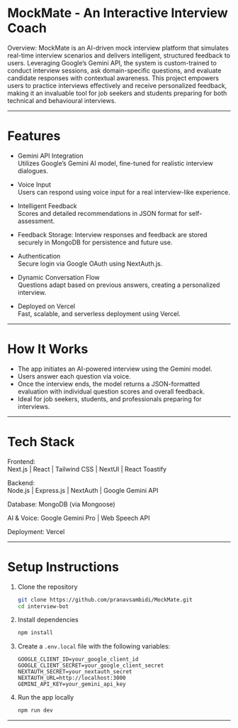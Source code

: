 # MockMate - An Interactive Interview Coach

Overview:
MockMate is an AI-driven mock interview platform that simulates real-time interview scenarios and delivers intelligent, structured feedback to users. 
Leveraging Google’s Gemini API, the system is custom-trained to conduct interview sessions, 
ask domain-specific questions, and evaluate candidate responses with contextual awareness.
This project empowers users to practice interviews effectively and receive personalized feedback, 
making it an invaluable tool for job seekers and students preparing for both technical and behavioural interviews.

---

# Features

- Gemini API Integration  
  Utilizes Google’s Gemini AI model, fine-tuned for realistic interview dialogues.

- Voice Input  
  Users can respond using voice input for a real interview-like experience.

- Intelligent Feedback  
  Scores and detailed recommendations in JSON format for self-assessment.

- Feedback Storage:
  Interview responses and feedback are stored securely in MongoDB for persistence and future use.

- Authentication  
  Secure login via Google OAuth using NextAuth.js.

- Dynamic Conversation Flow  
  Questions adapt based on previous answers, creating a personalized interview.

- Deployed on Vercel  
  Fast, scalable, and serverless deployment using Vercel.

---

# How It Works

- The app initiates an AI-powered interview using the Gemini model.
- Users answer each question via voice.
- Once the interview ends, the model returns a JSON-formatted evaluation with individual question scores and overall feedback.
- Ideal for job seekers, students, and professionals preparing for interviews.

---

# Tech Stack

Frontend:  
Next.js | React | Tailwind CSS | NextUI | React Toastify

Backend:  
Node.js | Express.js | NextAuth | Google Gemini API

Database: MongoDB (via Mongoose)

AI & Voice: Google Gemini Pro | Web Speech API

Deployment: Vercel

---

# Setup Instructions

1. Clone the repository
   ```bash
   git clone https://github.com/pranavsambidi/MockMate.git
   cd interview-bot
   ```

2. Install dependencies
   ```bash
   npm install
   ```

3. Create a `.env.local` file with the following variables:
   ```env
   GOOGLE_CLIENT_ID=your_google_client_id
   GOOGLE_CLIENT_SECRET=your_google_client_secret
   NEXTAUTH_SECRET=your_nextauth_secret
   NEXTAUTH_URL=http://localhost:3000
   GEMINI_API_KEY=your_gemini_api_key
   ```

4. Run the app locally
   ```bash
   npm run dev
   ```

---




